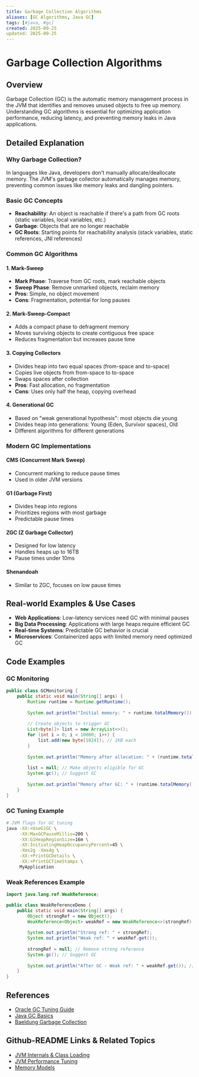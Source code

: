 ```yaml
---
title: Garbage Collection Algorithms
aliases: [GC Algorithms, Java GC]
tags: [#java, #gc]
created: 2025-09-25
updated: 2025-09-25
---
```


# Garbage Collection Algorithms

## Overview

Garbage Collection (GC) is the automatic memory management process in the JVM that identifies and removes unused objects to free up memory. Understanding GC algorithms is essential for optimizing application performance, reducing latency, and preventing memory leaks in Java applications.

## Detailed Explanation

### Why Garbage Collection?

In languages like Java, developers don't manually allocate/deallocate memory. The JVM's garbage collector automatically manages memory, preventing common issues like memory leaks and dangling pointers.

### Basic GC Concepts

- **Reachability**: An object is reachable if there's a path from GC roots (static variables, local variables, etc.)
- **Garbage**: Objects that are no longer reachable
- **GC Roots**: Starting points for reachability analysis (stack variables, static references, JNI references)

### Common GC Algorithms

#### 1. Mark-Sweep

- **Mark Phase**: Traverse from GC roots, mark reachable objects
- **Sweep Phase**: Remove unmarked objects, reclaim memory
- **Pros**: Simple, no object movement
- **Cons**: Fragmentation, potential for long pauses

#### 2. Mark-Sweep-Compact

- Adds a compact phase to defragment memory
- Moves surviving objects to create contiguous free space
- Reduces fragmentation but increases pause time

#### 3. Copying Collectors

- Divides heap into two equal spaces (from-space and to-space)
- Copies live objects from from-space to to-space
- Swaps spaces after collection
- **Pros**: Fast allocation, no fragmentation
- **Cons**: Uses only half the heap, copying overhead

#### 4. Generational GC

- Based on "weak generational hypothesis": most objects die young
- Divides heap into generations: Young (Eden, Survivor spaces), Old
- Different algorithms for different generations

### Modern GC Implementations

#### CMS (Concurrent Mark Sweep)

- Concurrent marking to reduce pause times
- Used in older JVM versions

#### G1 (Garbage First)

- Divides heap into regions
- Prioritizes regions with most garbage
- Predictable pause times

#### ZGC (Z Garbage Collector)

- Designed for low latency
- Handles heaps up to 16TB
- Pause times under 10ms

#### Shenandoah

- Similar to ZGC, focuses on low pause times

## Real-world Examples & Use Cases

- **Web Applications**: Low-latency services need GC with minimal pauses
- **Big Data Processing**: Applications with large heaps require efficient GC
- **Real-time Systems**: Predictable GC behavior is crucial
- **Microservices**: Containerized apps with limited memory need optimized GC

## Code Examples

### GC Monitoring

```java
public class GCMonitoring {
    public static void main(String[] args) {
        Runtime runtime = Runtime.getRuntime();
        
        System.out.println("Initial memory: " + runtime.totalMemory());
        
        // Create objects to trigger GC
        List<byte[]> list = new ArrayList<>();
        for (int i = 0; i < 10000; i++) {
            list.add(new byte[1024]); // 1KB each
        }
        
        System.out.println("Memory after allocation: " + (runtime.totalMemory() - runtime.freeMemory()));
        
        list = null; // Make objects eligible for GC
        System.gc(); // Suggest GC
        
        System.out.println("Memory after GC: " + (runtime.totalMemory() - runtime.freeMemory()));
    }
}
```

### GC Tuning Example

```bash
# JVM flags for GC tuning
java -XX:+UseG1GC \
     -XX:MaxGCPauseMillis=200 \
     -XX:G1HeapRegionSize=16m \
     -XX:InitiatingHeapOccupancyPercent=45 \
     -Xms2g -Xmx4g \
     -XX:+PrintGCDetails \
     -XX:+PrintGCTimeStamps \
     MyApplication
```

### Weak References Example

```java
import java.lang.ref.WeakReference;

public class WeakReferenceDemo {
    public static void main(String[] args) {
        Object strongRef = new Object();
        WeakReference<Object> weakRef = new WeakReference<>(strongRef);
        
        System.out.println("Strong ref: " + strongRef);
        System.out.println("Weak ref: " + weakRef.get());
        
        strongRef = null; // Remove strong reference
        System.gc(); // Suggest GC
        
        System.out.println("After GC - Weak ref: " + weakRef.get()); // May be null
    }
}
```

## References

- [Oracle GC Tuning Guide](https://docs.oracle.com/javase/8/docs/technotes/guides/vm/gctuning/)
- [Java GC Basics](https://www.oracle.com/webfolder/technetwork/tutorials/obe/java/gc01/index.html)
- [Baeldung Garbage Collection](https://www.baeldung.com/java-garbage-collection)

## Github-README Links & Related Topics

- [JVM Internals & Class Loading](../jvm-internals-class-loading/README.md)
- [JVM Performance Tuning](../jvm-performance-tuning/README.md)
- [Memory Models](../memory-models/README.md)
